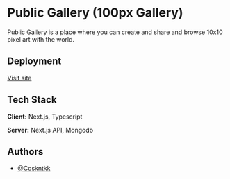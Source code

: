 # Public Gallery (100px Gallery)

Public Gallery is a place where you can create and share and browse 10x10 pixel art with the world. 


## Deployment

[Visit site](https://100px-gallery.vercel.app)


## Tech Stack

**Client:** Next.js, Typescript

**Server:** Next.js API, Mongodb


## Authors

- [@Coskntkk](https://www.github.com/Coskntkk)

